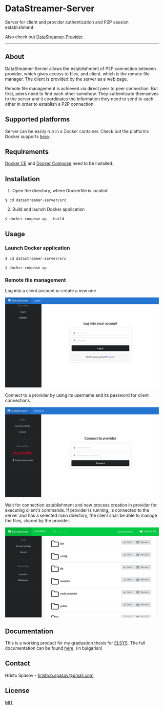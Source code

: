 # DataStreamer-Server

Server for client and provider authentication and P2P session establishment.

Also check out [DataStreamer-Provider](https://github.com/hspasov/datastreamer-provider).

----

## About

DataStreamer-Server allows the establishment of P2P connection between provider, which gives access to files, and client, which is the remote file manager. The client is provided by the server as a web page.

Remote file management is achieved via direct peer to peer connection. But first, peers need to find each other somehow. They authenticate themselves to the server and it coordinates the information they need to send to each other in order to establish a P2P connection.

## Supported platforms

Server can be easily run in a Docker container. Check out the platforms Docker supports [here](https://docs.docker.com/install/#supported-platforms).

## Requirements

[Docker CE](https://docs.docker.com/install) and [Docker Compose](https://docs.docker.com/compose/install/#install-compose) need to be installed.

## Installation

1. Open the directory, where Dockerfile is located

```
$ cd datastreamer-server/src
```

2. Build and launch Docker application

```
$ docker-compose up --build
```

## Usage

### Launch Docker application

```
$ cd datastreamer-server/src
```

```
$ docker-compose up
```

### Remote file management

Log into a client account or create a new one

![Log in screen](./doc/UI/log_in_page.png)

Connect to a provider by using its username and its password for client connections

![Connect screen](./doc/UI/connect_page.png)

Wait for connection establishment and new process creation in provider for executing client's commands. If provider is running, is connected to the server and has a selected main directory, the client shall be able to manage the files, shared by the provider.

![Successfuly connected](./doc/UI/successfully_connected.png)

## Documentation

This is a working product for my graduation thesis for [ELSYS](http://www.elsys-bg.org/). The full documentation can be found [here](https://github.com/hspasov/datastreamer-server/blob/master/doc/Thesis_Remote_file_management_via_P2P_connection.pdf). (in bulgarian)

## Contact

Hristo Spasov - hristo.b.spasov@gmail.com

## License

[MIT](./LICENSE)